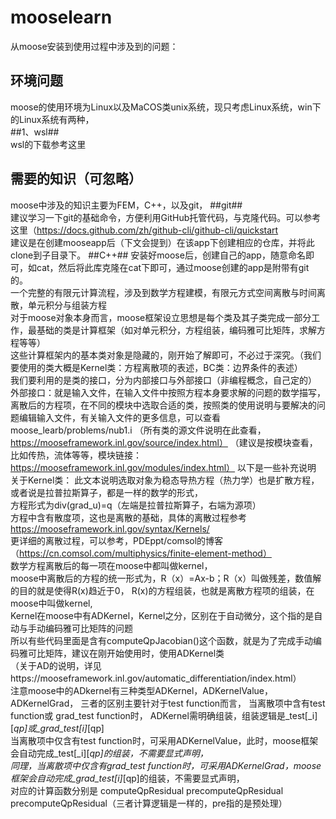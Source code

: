 # mooselearn 
  从moose安装到使用过程中涉及到的问题：
## 环境问题
   moose的使用环境为Linux以及MaCOS类unix系统，现只考虑Linux系统，win下的Linux系统有两种，  
    ##1、wsl##  
    wsl的下载参考这里
## 需要的知识（可忽略）
   moose中涉及的知识主要为FEM，C++，以及git，
   ##git##  
   建议学习一下git的基础命令，方便利用GitHub托管代码，与克隆代码。可以参考这里（https://docs.github.com/zh/github-cli/github-cli/quickstart  
   建议是在创建mooseapp后（下文会提到）在该app下创建相应的仓库，并将此clone到子目录下。
   ##C++##
安装好moose后，创建自己的app，随意命名即可，如cat，然后将此库克隆在cat下即可，通过moose创建的app是附带有git的。  
一个完整的有限元计算流程，涉及到数学方程建模，有限元方式空间离散与时间离散，单元积分与组装方程  
对于moose对象本身而言，moose框架设立思想是每个类及其子类完成一部分工作，最基础的类是计算框架（如对单元积分，方程组装，编码雅可比矩阵，求解方程等等）  
这些计算框架内的基本类对象是隐藏的，刚开始了解即可，不必过于深究。（我们要使用的类大概是Kernel类：方程离散项的表述，BC类：边界条件的表述）  
我们要利用的是类的接口，分为内部接口与外部接口（非编程概念，自己定的）  
外部接口：就是输入文件，在输入文件中按照方程本身要求解的问题的数学描写，离散后的方程项，在不同的模块中选取合适的类，按照类的使用说明与要解决的问题编辑输入文件，有关输入文件的更多信息，可以查看moose_learb/problems/nub1.i
（所有类的源文件说明在此查看，https://mooseframework.inl.gov/source/index.html）
（建议是按模块查看，比如传热，流体等等，模块链接：https://mooseframework.inl.gov/modules/index.html）
以下是一些补充说明
关于Kernel类：
此文本说明选取对象为稳态导热方程（热力学）也是扩散方程，或者说是拉普拉斯算子，都是一样的数学的形式，      
                          方程形式为div(grad_u)=q（左端是拉普拉斯算子，右端为源项）  
方程中含有散度项，这也是离散的基础，具体的离散过程参考 https://mooseframework.inl.gov/syntax/Kernels/  
更详细的离散过程，可以参考，PDEppt/comsol的博客（https://cn.comsol.com/multiphysics/finite-element-method）   
数学方程离散后的每一项在moose中都叫做kernel，   
moose中离散后的方程的统一形式为，R（x）=Ax-b；R（x）叫做残差，数值解的目的就是使得R(x)趋近于0，
R(x)的方程组装，也就是离散方程项的组装，在moose中叫做kernel,   
Kernel在moose中有ADKernel，Kernel之分，区别在于自动微分，这个指的是自动与手动编码雅可比矩阵的问题  
所以有些代码里面是含有computeQpJacobian()这个函数，就是为了完成手动编码雅可比矩阵，建议在刚开始使用时，使用ADKernel类   
（关于AD的说明，详见https://mooseframework.inl.gov/automatic_differentiation/index.html）   
注意moose中的ADkernel有三种类型ADKernel，ADKernelValue，ADKernelGrad，
三者的区别主要针对于test function而言，
当离散项中含有test function或 grad_test function时， ADKernel需明确组装，组装逻辑是_test[_i][_qp]或_grad_test[i]_[qp]  
当离散项中仅含有test function时，可采用ADKernelValue，此时，moose框架会自动完成_test[_i][_qp]的组装，不需要显式声明，  
同理，当离散项中仅含有grad_test function时，可采用ADKernelGrad，moose框架会自动完成_grad_test[i]_[qp]的组装，不需要显式声明，  
对应的计算函数分别是 computeQpResidual precomputeQpResidual precomputeQpResidual（三者计算逻辑是一样的，pre指的是预处理）  


